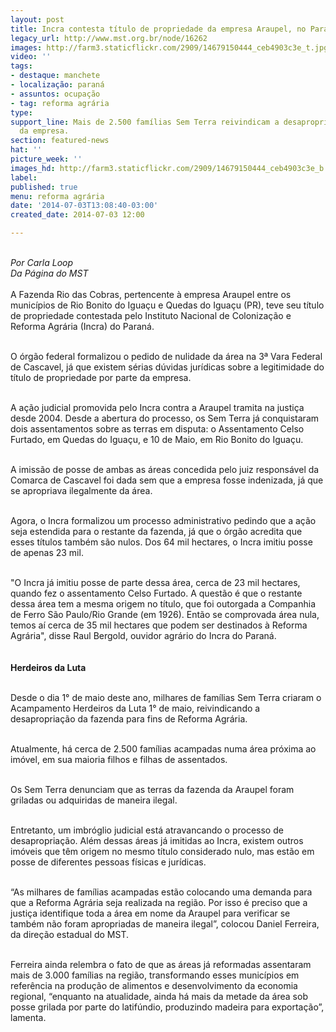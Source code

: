 ```yaml
---
layout: post
title: Incra contesta título de propriedade da empresa Araupel, no Paraná
legacy_url: http://www.mst.org.br/node/16262
images: http://farm3.staticflickr.com/2909/14679150444_ceb4903c3e_t.jpg
video: ''
tags:
- destaque: manchete
- localização: paraná
- assuntos: ocupação
- tag: reforma agrária
type: 
support_line: Mais de 2.500 famílias Sem Terra reivindicam a desapropriação de fazenda
  da empresa.
section: featured-news
hat: ''
picture_week: ''
images_hd: http://farm3.staticflickr.com/2909/14679150444_ceb4903c3e_b.jpg
label: 
published: true
menu: reforma agrária
date: '2014-07-03T13:08:40-03:00'
created_date: 2014-07-03 12:00

---
```

<p><br><em>Por Carla Loop<br>Da Página do MST</em><br><br>A Fazenda Rio das Cobras, pertencente à empresa Araupel entre os municípios de Rio Bonito do Iguaçu e Quedas do Iguaçu (PR), teve seu título de propriedade contestada pelo Instituto Nacional de Colonização e Reforma Agrária (Incra) do Paraná.</p><p><br>O órgão federal formalizou o pedido de nulidade da área na 3ª Vara Federal de Cascavel, já que existem sérias dúvidas jurídicas sobre a legitimidade do título de propriedade por parte da empresa.</p><p><br>A ação judicial promovida pelo Incra contra a Araupel tramita na justiça desde 2004. Desde a abertura do processo, os Sem Terra já conquistaram dois assentamentos sobre as terras em disputa: o Assentamento Celso Furtado, em Quedas do Iguaçu, e 10 de Maio, em Rio Bonito do Iguaçu.&nbsp;</p><p><br>A imissão de posse de ambas as áreas concedida pelo juiz responsável da Comarca de Cascavel foi dada sem que a empresa fosse indenizada, já que se apropriava ilegalmente da área.</p><p><br>Agora, o Incra formalizou um processo administrativo pedindo que a ação seja estendida para o restante da fazenda, já que o órgão acredita que esses títulos também são nulos. Dos 64 mil hectares, o Incra imitiu posse de apenas 23 mil.</p><p><br>"O Incra já imitiu posse de parte dessa área, cerca de 23 mil hectares, quando fez o assentamento Celso Furtado. A questão é que o restante dessa área tem a mesma origem no título, que foi outorgada a Companhia de Ferro São Paulo/Rio Grande (em 1926). Então se comprovada área nula, temos aí cerca de 35 mil hectares que podem ser destinados à Reforma Agrária", disse Raul Bergold, ouvidor agrário do Incra do Paraná.</p><p><img style="margin: 10px;" src="http://www.mst.org.br/sites/default/files/herdeiros%20da%20terra%20II_0.jpg" alt=""><br><strong>Herdeiros da Luta</strong></p><p><br>Desde o dia 1° de maio deste ano, milhares de famílias Sem Terra criaram o Acampamento Herdeiros da Luta 1° de maio, reivindicando a desapropriação da fazenda para fins de Reforma Agrária.</p><p><br>Atualmente, há cerca de 2.500 famílias acampadas numa área próxima ao imóvel, em sua maioria filhos e filhas de assentados.</p><p><br>Os Sem Terra denunciam que as terras da fazenda da Araupel foram griladas ou adquiridas de maneira ilegal.</p><p><br>Entretanto, um imbróglio judicial está atravancando o processo de desapropriação. Além dessas áreas já imitidas ao Incra, existem outros imóveis que têm origem no mesmo título considerado nulo, mas estão em posse de diferentes pessoas físicas e jurídicas.</p><p><br>“As milhares de famílias acampadas estão colocando uma demanda para que a Reforma Agrária seja realizada na região. Por isso é preciso que a justiça identifique toda a área em nome da Araupel para verificar se também não foram apropriadas de maneira ilegal”, colocou Daniel Ferreira, da direção estadual do MST.</p><p><br>Ferreira ainda relembra o fato de que as áreas já reformadas assentaram mais de 3.000 famílias na região, transformando esses municípios em referência na produção de alimentos e desenvolvimento da economia regional, “enquanto na atualidade, ainda há mais da metade da área sob posse grilada por parte do latifúndio, produzindo madeira para exportação”, lamenta.</p>
